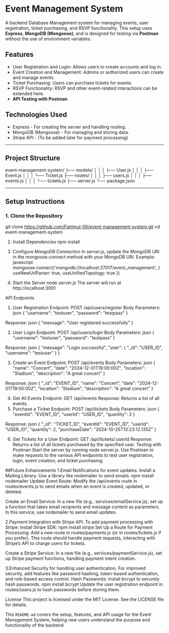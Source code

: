 # Event Management System

A backend Database Management system for managing events, user registration, ticket purchasing, and RSVP functionality. This setup uses **Express**, **MongoDB (Mongoose)**, and is designed for testing via **Postman** without the use of environment variables.

## Features

- User Registration and Login: Allows users to create accounts and log in.
- Event Creation and Management: Admins or authorized users can create and manage events.
- Ticket Purchasing: Users can purchase tickets for events.
- RSVP Functionality: RSVP and other event-related interactions can be extended here.
- **API Testing with Postman**

## Technologies Used

- Express - For creating the server and handling routing.
- MongoDB (Mongoose) - For managing and storing data.
- Stripe API - (To be added later for payment processing)

---

## Project Structure

event-management-system/ 
├── models/
│   │
│   ├── User.js
│   │
│   ├── Event.js
│   │
│   └── Ticket.js
├── routes/ 
│   │
│   ├── users.js
│   │
│   ├── events.js
│   │
│   └── tickets.js 
├── server.js 
└── package.json

---

## Setup Instructions

### 1. Clone the Repository

git clone https://github.com/Fahimul-06/event-management-system.git
cd event-management-system


2. Install Dependencies
npm install

3. Configure MongoDB Connection
In server.js, update the MongoDB URI in the mongoose.connect method with your MongoDB URI. Example:
javascript
mongoose.connect('mongodb://localhost:27017/event_management', { useNewUrlParser: true, useUnifiedTopology: true })

4. Start the Server
node server.js
The server will run at http://localhost:3001.

API Endpoints
1. User Registration
Endpoint: POST /api/users/register
Body Parameters:
json
{
  "username": "testuser",
  "password": "testpass"
}

Response:
json
{
  "message": "User registered successfully"
}

2. User Login
Endpoint: POST /api/users/login
Body Parameters:
json
{
  "username": "testuser",
  "password": "testpass"
}

Response:
json
{
  "message": "Login successful",
  "user": {
    "_id": "USER_ID",
    "username": "testuser"
  }
}

3. Create an Event
Endpoint: POST /api/events
Body Parameters:
json
{
  "name": "Concert",
  "date": "2024-12-01T19:00:00Z",
  "location": "Stadium",
  "description": "A great concert"
}

Response:
json
{
  "_id": "EVENT_ID",
  "name": "Concert",
  "date": "2024-12-01T19:00:00Z",
  "location": "Stadium",
  "description": "A great concert"
}

4. Get All Events
Endpoint: GET /api/events
Response: Returns a list of all events.
5. Purchase a Ticket
Endpoint: POST /api/tickets
Body Parameters:
json
{
  "eventId": "EVENT_ID",
  "userId": "USER_ID",
  "quantity": 2
}

Response:
json
{
  "_id": "TICKET_ID",
  "eventId": "EVENT_ID",
  "userId": "USER_ID",
  "quantity": 2,
  "purchaseDate": "2024-10-25T13:23:12.135Z"
}

6. Get Tickets for a User
Endpoint: GET /api/tickets/:userId
Response: Returns a list of all tickets purchased by the specified user.
Testing with Postman
Start the server by running node server.js.
Use Postman to make requests to the various API endpoints to test user registration, login, event creation, and ticket purchasing.

##Future Enhancements
1.Email Notifications for event updates.
Install a Mailing Library: Use a library like nodemailer to send emails.
npm install nodemailer
Update Event Route: Modify the /api/events route in routes/events.js to send emails when an event is created, updated, or deleted.

Create an Email Service:
In a new file (e.g., services/emailService.js), set up a function that takes email recipients and message content as parameters.
In this service, use nodemailer to send email updates.

2.Payment Integration with Stripe API.
To add payment processing with Stripe:
Install Stripe SDK:
npm install stripe
Set Up a Route for Payment Processing:
Add a new route in routes/payments.js (or in routes/tickets.js if you prefer).
This route should handle payment requests, interacting with Stripe’s API to charge users for tickets.

Create a Stripe Service:
In a new file (e.g., services/paymentService.js), set up Stripe payment functions, handling payment intent creation.

3.Enhanced Security for handling user authentication.
For improved security, add features like password hashing, token-based authentication, and role-based access control.
Hash Passwords:
Install bcrypt to securely hash passwords.
npm install bcrypt
Update the user registration endpoint in routes/users.js to hash passwords before storing them.

License
This project is licensed under the MIT License. See the LICENSE file for details.


This `README.md` covers the setup, features, and API usage for the Event Management System, helping new users understand the purpose and functionality of the backend.

